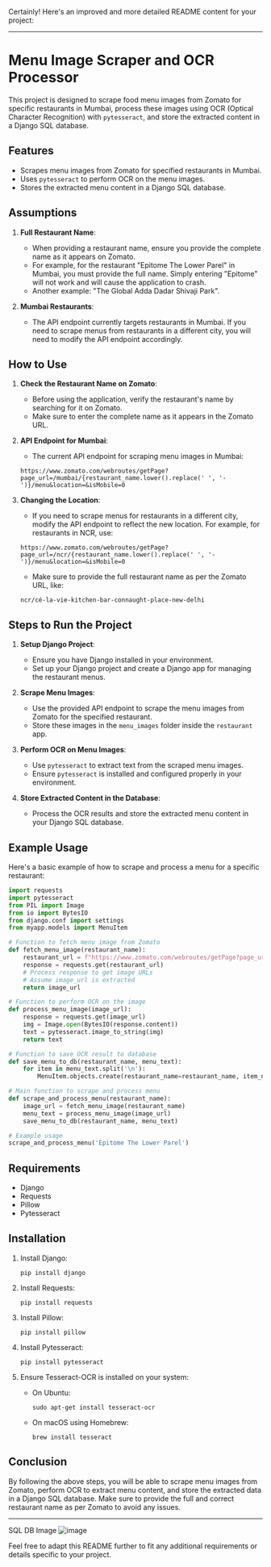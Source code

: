Certainly! Here's an improved and more detailed README content for your project:

---

# Menu Image Scraper and OCR Processor

This project is designed to scrape food menu images from Zomato for specific restaurants in Mumbai, process these images using OCR (Optical Character Recognition) with `pytesseract`, and store the extracted content in a Django SQL database.

## Features

- Scrapes menu images from Zomato for specified restaurants in Mumbai.
- Uses `pytesseract` to perform OCR on the menu images.
- Stores the extracted menu content in a Django SQL database.

## Assumptions

1. **Full Restaurant Name**: 
    - When providing a restaurant name, ensure you provide the complete name as it appears on Zomato.
    - For example, for the restaurant "Epitome The Lower Parel" in Mumbai, you must provide the full name. Simply entering "Epitome" will not work and will cause the application to crash.
    - Another example: "The Global Adda Dadar Shivaji Park".

2. **Mumbai Restaurants**:
    - The API endpoint currently targets restaurants in Mumbai. If you need to scrape menus from restaurants in a different city, you will need to modify the API endpoint accordingly.

## How to Use

1. **Check the Restaurant Name on Zomato**:
    - Before using the application, verify the restaurant's name by searching for it on Zomato.
    - Make sure to enter the complete name as it appears in the Zomato URL.

2. **API Endpoint for Mumbai**:
    - The current API endpoint for scraping menu images in Mumbai:
    ```
    https://www.zomato.com/webroutes/getPage?page_url=/mumbai/{restaurant_name.lower().replace(' ', '-')}/menu&location=&isMobile=0
    ```

3. **Changing the Location**:
    - If you need to scrape menus for restaurants in a different city, modify the API endpoint to reflect the new location. For example, for restaurants in NCR, use:
    ```
    https://www.zomato.com/webroutes/getPage?page_url=/ncr/{restaurant_name.lower().replace(' ', '-')}/menu&location=&isMobile=0
    ```

    - Make sure to provide the full restaurant name as per the Zomato URL, like:
    ```
    ncr/cé-la-vie-kitchen-bar-connaught-place-new-delhi
    ```

## Steps to Run the Project

1. **Setup Django Project**:
    - Ensure you have Django installed in your environment.
    - Set up your Django project and create a Django app for managing the restaurant menus.

2. **Scrape Menu Images**:
    - Use the provided API endpoint to scrape the menu images from Zomato for the specified restaurant.
    - Store these images in the `menu_images` folder inside the `restaurant` app.

3. **Perform OCR on Menu Images**:
    - Use `pytesseract` to extract text from the scraped menu images.
    - Ensure `pytesseract` is installed and configured properly in your environment.

4. **Store Extracted Content in the Database**:
    - Process the OCR results and store the extracted menu content in your Django SQL database.

## Example Usage

Here's a basic example of how to scrape and process a menu for a specific restaurant:

```python
import requests
import pytesseract
from PIL import Image
from io import BytesIO
from django.conf import settings
from myapp.models import MenuItem

# Function to fetch menu image from Zomato
def fetch_menu_image(restaurant_name):
    restaurant_url = f"https://www.zomato.com/webroutes/getPage?page_url=/mumbai/{restaurant_name.lower().replace(' ', '-')}/menu&location=&isMobile=0"
    response = requests.get(restaurant_url)
    # Process response to get image URLs
    # Assume image_url is extracted
    return image_url

# Function to perform OCR on the image
def process_menu_image(image_url):
    response = requests.get(image_url)
    img = Image.open(BytesIO(response.content))
    text = pytesseract.image_to_string(img)
    return text

# Function to save OCR result to database
def save_menu_to_db(restaurant_name, menu_text):
    for item in menu_text.split('\n'):
        MenuItem.objects.create(restaurant_name=restaurant_name, item_name=item)

# Main function to scrape and process menu
def scrape_and_process_menu(restaurant_name):
    image_url = fetch_menu_image(restaurant_name)
    menu_text = process_menu_image(image_url)
    save_menu_to_db(restaurant_name, menu_text)

# Example usage
scrape_and_process_menu('Epitome The Lower Parel')
```

## Requirements

- Django
- Requests
- Pillow
- Pytesseract

## Installation

1. Install Django:
    ```
    pip install django
    ```

2. Install Requests:
    ```
    pip install requests
    ```

3. Install Pillow:
    ```
    pip install pillow
    ```

4. Install Pytesseract:
    ```
    pip install pytesseract
    ```

5. Ensure Tesseract-OCR is installed on your system:
    - On Ubuntu:
        ```
        sudo apt-get install tesseract-ocr
        ```
    - On macOS using Homebrew:
        ```
        brew install tesseract
        ```

## Conclusion

By following the above steps, you will be able to scrape menu images from Zomato, perform OCR to extract menu content, and store the extracted data in a Django SQL database. Make sure to provide the full and correct restaurant name as per Zomato to avoid any issues.

---
SQL DB Image
![image](https://github.com/Kanav31/menu-server/assets/90086445/a7a4392a-0f35-4682-b70f-711e2b33809b)

Feel free to adapt this README further to fit any additional requirements or details specific to your project.
